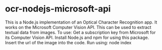 # ocr-nodejs-microsoft-api
This is a Node.js implementation of an Optical Character Recognition app. It works on the Microsoft Computer Vision API. This can be used to extract textual data from images.
To use: Get a subscription key from Microsoft for its Computer Vision API.
Install Node.js and npm for using this package.
Insert the url of the image into the code. Run using: node index

